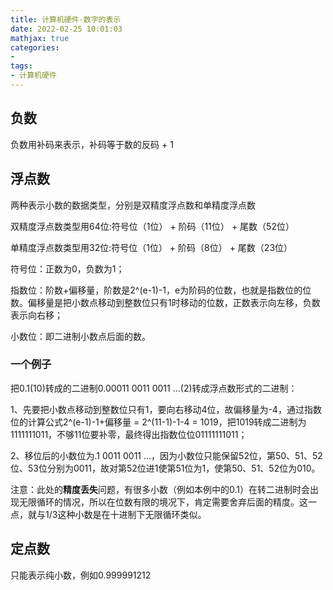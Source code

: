```yaml
---
title: 计算机硬件-数字的表示
date: 2022-02-25 10:01:03
mathjax: true
categories:
- 
tags: 
- 计算机硬件
---
```

## 负数

负数用补码来表示，补码等于数的反码 + 1

## 浮点数

两种表示小数的数据类型，分别是双精度浮点数和单精度浮点数

双精度浮点数类型用64位:符号位（1位） + 阶码（11位） + 尾数（52位）

单精度浮点数类型用32位:符号位（1位） + 阶码（8位） + 尾数（23位）

符号位：正数为0，负数为1；

指数位：阶数+偏移量，阶数是2^(e-1)-1，e为阶码的位数，也就是指数位的位数。偏移量是把小数点移动到整数位只有1时移动的位数，正数表示向左移，负数表示向右移；

小数位：即二进制小数点后面的数。

### 一个例子

把0.1(10)转成的二进制0.00011 0011 0011 ...(2)转成浮点数形式的二进制：

1、先要把小数点移动到整数位只有1，要向右移动4位，故偏移量为-4，通过指数位的计算公式2^(e-1)-1+偏移量 = 2^(11-1)-1-4 = 1019，把1019转成二进制为1111111011，不够11位要补零，最终得出指数位位01111111011；

2、移位后的小数位为.1 0011 0011 ...，因为小数位只能保留52位，第50、51、52位、53位分别为0011，故对第52位进1使第51位为1，使第50、51、52位为010。

注意：此处的**精度丢失**问题，有很多小数（例如本例中的0.1）在转二进制时会出现无限循环的情况，所以在位数有限的境况下，肯定需要舍弃后面的精度。这一点，就与1/3这种小数是在十进制下无限循环类似。

## 定点数

只能表示纯小数，例如0.999991212
